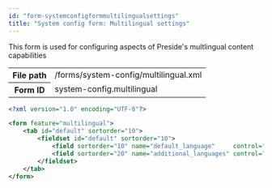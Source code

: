 ```yaml
---
id: "form-systemconfigformmultilingualsettings"
title: "System config form: Multilingual settings"
---
```


This form is used for configuring aspects of Preside's multlingual content capabilities

<div class="table-responsive"><table class="table table-condensed"><tr><th>File path</th><td>/forms/system-config/multilingual.xml</td></tr><tr><th>Form ID</th><td>system-config.multilingual</td></tr></table></div>

```xml
<?xml version="1.0" encoding="UTF-8"?>

<form feature="multilingual">
    <tab id="default" sortorder="10">
        <fieldset id="default" sortorder="10">
            <field sortorder="10" name="default_language"     control="objectpicker" object="multilingual_language" required="true"  label="system-config.multilingual:default_language.label" help="system-config.multilingual:default_language.help" quickadd="true" quickedit="true" />
            <field sortorder="20" name="additional_languages" control="objectpicker" object="multilingual_language" required="false" label="system-config.multilingual:additional_languages.label" help="system-config.multilingual:additional_languages.help" quickadd="true" quickedit="true" multiple="true" sortable="true" />
        </fieldset>
    </tab>
</form>
```